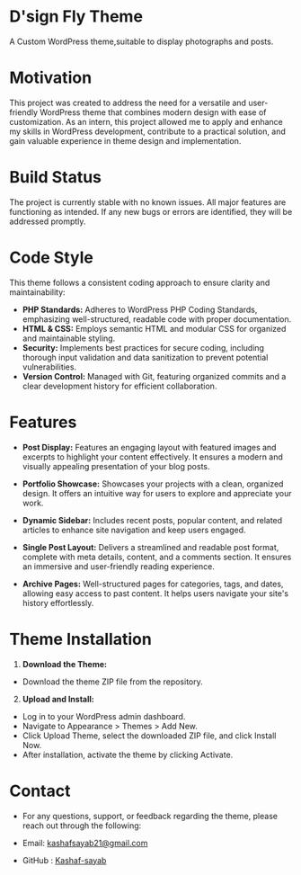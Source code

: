 # D'sign Fly Theme
A Custom WordPress theme,suitable to display photographs and posts.
# Motivation
This project was created to address the need for a versatile and user-friendly WordPress theme that combines modern design with ease of customization. As an intern, this project allowed me to apply and enhance my skills in WordPress development, contribute to a practical solution, and gain valuable experience in theme design and implementation.
# Build Status
The project is currently stable with no known issues. All major features are functioning as intended. If any new bugs or errors are identified, they will be addressed promptly.
# Code Style
This theme follows a consistent coding approach to ensure clarity and maintainability:

 * __PHP Standards:__ Adheres to WordPress PHP Coding Standards, emphasizing well-structured, readable code with proper documentation.
 * __HTML & CSS:__ Employs semantic HTML and modular CSS for organized and maintainable styling.
 * __Security:__ Implements best practices for secure coding, including thorough input validation and data sanitization to prevent potential vulnerabilities.
 * __Version Control:__ Managed with Git, featuring organized commits and a clear development history for efficient collaboration.
# Features  
* __Post Display:__ Features an engaging layout with featured images and excerpts to highlight your content effectively. It ensures a modern and visually appealing presentation of your blog posts.
* __Portfolio Showcase:__ Showcases your projects with a clean, organized design. It offers an intuitive way for users to explore and appreciate your work.

* __Dynamic Sidebar:__ Includes recent posts, popular content, and related articles to enhance site navigation and keep users engaged.

* __Single Post Layout:__ Delivers a streamlined and readable post format, complete with meta details, content, and a comments section. It ensures an immersive and user-friendly reading experience.

* __Archive Pages:__ Well-structured pages for categories, tags, and dates, allowing easy access to past content. It helps users navigate your site's history effortlessly.
# Theme Installation
 1.  __Download the Theme:__
 * Download the theme ZIP file from the repository.  
2. __Upload and Install:__
* Log in to your WordPress admin dashboard.
* Navigate to Appearance > Themes > Add New.
* Click Upload Theme, select the downloaded ZIP file, and click Install Now.
* After installation, activate the theme by clicking Activate.
# Contact

* For any questions, support, or feedback regarding the theme, please reach out through the following:

* Email: kashafsayab21@gmail.com
* GitHub : [Kashaf-sayab](https://github.com/kashaf-sayab)
